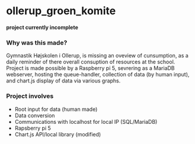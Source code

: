 # ollerup_groen_komite

**project currently incomplete**

### Why was this made?
Gymnastik Højskolen i Ollerup, is missing an oveview of cunsumption, as a daily reminder of there overall consuption of resources at the school. Project is made possible by a Raspberry pi 5, sevrering as a MariaDB webserver, hosting the queue-handler, collection of data (by human input), and chart.js display of data via various graphs.

### Project involves

* Root input for data (human made)
* Data conversion
* Communications with localhost for local IP (SQL/MariaDB)
* Rapsberry pi 5
* Chart.js API/local library (modified)
